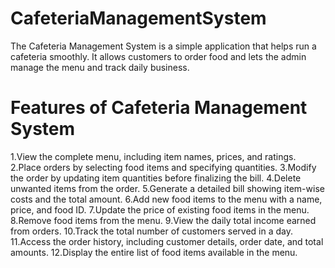 # CafeteriaManagementSystem
The Cafeteria Management System is a simple application that helps run a cafeteria smoothly. It allows customers to order food and lets the admin manage the menu and track daily business.

# Features of Cafeteria Management System
1.View the complete menu, including item names, prices, and ratings.
2.Place orders by selecting food items and specifying quantities.
3.Modify the order by updating item quantities before finalizing the bill.
4.Delete unwanted items from the order.
5.Generate a detailed bill showing item-wise costs and the total amount.
6.Add new food items to the menu with a name, price, and food ID.
7.Update the price of existing food items in the menu.
8.Remove food items from the menu.
9.View the daily total income earned from orders.
10.Track the total number of customers served in a day.
11.Access the order history, including customer details, order date, and total amounts.
12.Display the entire list of food items available in the menu.
